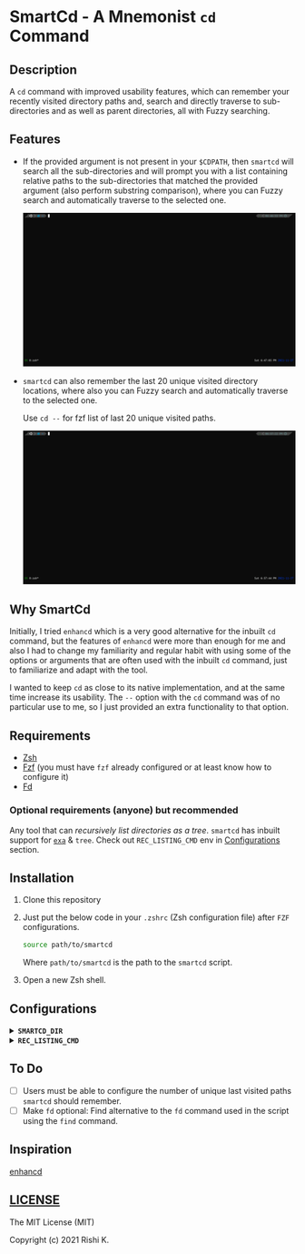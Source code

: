 # SmartCd - A Mnemonist `cd` Command

## Description

A `cd` command with improved usability features, which can remember your recently visited directory paths and, search and directly traverse to sub-directories and as well as parent directories, all with Fuzzy searching.

## Features

- If the provided argument is not present in your `$CDPATH`, then `smartcd` will search all the sub-directories and will prompt you with a list containing relative paths to the sub-directories that matched the provided argument (also perform substring comparison), where you can Fuzzy search and automatically traverse to the selected one.

  ![](SmartCd-sub-directory-traverse.gif)

- `smartcd` can also remember the last 20 unique visited directory locations, where also you can Fuzzy search and automatically traverse to the selected one.

  Use `cd --` for fzf list of last 20 unique visited paths.

  ![](SmartCd-recently-traversed.gif)

## Why SmartCd

Initially, I tried `enhancd` which is a very good alternative for the inbuilt `cd` command, but the features of `enhancd` were more than enough for me and also I had to change my familiarity and regular habit with using some of the options or arguments that are often used with the inbuilt `cd` command, just to familiarize and adapt with the tool.

I wanted to keep `cd` as close to its native implementation, and at the same time increase its usability. The `--` option with the `cd` command was of no particular use to me, so I just provided an extra functionality to that option.

## Requirements

- [Zsh](https://www.zsh.org/)
- [Fzf](https://github.com/junegunn/fzf) (you must have `fzf` already configured or at least know how to configure it)
- [Fd](https://github.com/sharkdp/fd)

### Optional requirements (anyone) but recommended

Any tool that can *recursively list directories as a tree*. `smartcd` has inbuilt support for [`exa`](https://github.com/ogham/exa) & `tree`.
Check out `REC_LISTING_CMD` env in [Configurations](#configurations) section.

## Installation

1. Clone this repository

2. Just put the below code in your `.zshrc` (Zsh configuration file) after `FZF` configurations.

   ```zsh
   source path/to/smartcd
   ```

   Where `path/to/smartcd` is the path to the `smartcd` script.

3. Open a new Zsh shell.

## Configurations
<details>
<summary><strong><code>SMARTCD_DIR</code></strong></summary>
<code>smartcd</code> stores logs in this location, which defaults to <code>~/.config/.smartcd</code>. To change location of the log file, export <code>SMARTCD_DIR</code> with your desired location.
</details>

<details>
<summary><strong><code>REC_LISTING_CMD</code></strong></summary> 
Command (with options) to use for recursive directory listing in tree format in <code>fzf</code> preview. If you want to use any other command export it with your desired command (with options).
</details>

## To Do

- [ ] Users must be able to configure the number of unique last visited paths `smartcd` should remember.
- [ ] Make `fd` optional: Find alternative to the `fd` command used in the script using the `find` command.

## Inspiration

[enhancd](https://github.com/b4b4r07/enhancd)

## [LICENSE](https://github.com/CodesOfRishi/smartcd/blob/main/LICENSE)

The MIT License (MIT)

Copyright (c) 2021 Rishi K.
